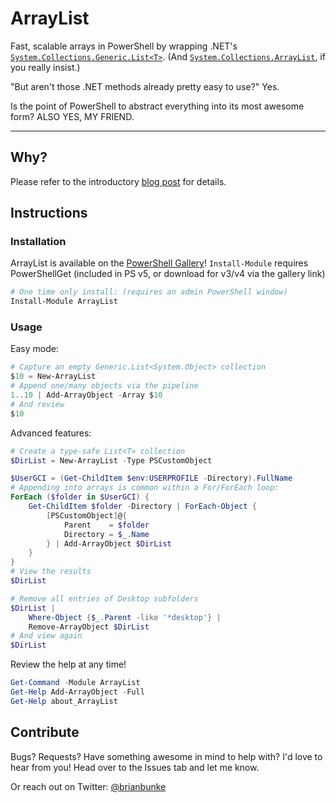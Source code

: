 # ArrayList

Fast, scalable arrays in PowerShell by wrapping .NET's [`System.Collections.Generic.List<T>`].
(And [`System.Collections.ArrayList`], if you really insist.)

"But aren't those .NET methods already pretty easy to use?" Yes.

Is the point of PowerShell to abstract everything into its most awesome form? ALSO YES, MY FRIEND.

<!--more-->

---

## Why?

Please refer to the introductory [blog post] for details.

## Instructions

### Installation

ArrayList is available on the [PowerShell Gallery]! `Install-Module` requires PowerShellGet (included in PS v5, or download for v3/v4 via the gallery link)

```powershell
# One time only install: (requires an admin PowerShell window)
Install-Module ArrayList
```

### Usage
Easy mode:

```powershell
# Capture an empty Generic.List<System.Object> collection
$10 = New-ArrayList
# Append one/many objects via the pipeline
1..10 | Add-ArrayObject -Array $10
# And review
$10
```

Advanced features:

```powershell
# Create a type-safe List<T> collection
$DirList = New-ArrayList -Type PSCustomObject

$UserGCI = (Get-ChildItem $env:USERPROFILE -Directory).FullName
# Appending into arrays is common within a For/ForEach loop:
ForEach ($folder in $UserGCI) {
    Get-ChildItem $folder -Directory | ForEach-Object {
        [PSCustomObject]@{
            Parent    = $folder
            Directory = $_.Name
        } | Add-ArrayObject $DirList
    }
}
# View the results
$DirList

# Remove all entries of Desktop subfolders
$DirList |
    Where-Object {$_.Parent -like '*desktop'} |
    Remove-ArrayObject $DirList
# And view again
$DirList
```

Review the help at any time!

```powershell
Get-Command -Module ArrayList
Get-Help Add-ArrayObject -Full
Get-Help about_ArrayList
```

## Contribute

Bugs? Requests? Have something awesome in mind to help with? I'd love to hear from you! Head over to the Issues tab and let me know.

Or reach out on Twitter: [@brianbunke]



[`System.Collections.Generic.List<T>`]: https://docs.microsoft.com/en-us/dotnet/api/system.collections.generic.list-1
[`System.Collections.ArrayList`]: https://docs.microsoft.com/en-us/dotnet/api/system.collections.arraylist

[blog post]: http://www.brianbunke.com/blog/2018/01/04/powershell-arraylist/

[PowerShell Gallery]: https://www.powershellgallery.com

[@brianbunke]: https://twitter.com/brianbunke
